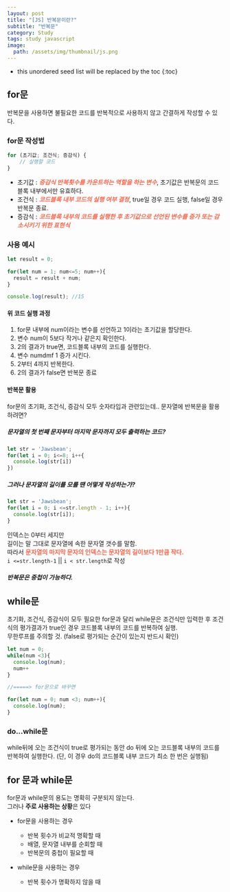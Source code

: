 ```yaml
---
layout: post
title: "[JS] 반복문이란?"
subtitle: "반복문"
category: Study
tags: study javascript
image:
  path: /assets/img/thumbnail/js.png
---
```


* this unordered seed list will be replaced by the toc
{:toc}

<!--more-->

## for문
반복문을 사용하면 불필요한 코드를 반복적으로 사용하지 않고 간결하게 작성할 수 있다.  

### for문 작성법
```javascript
for (초기값; 조건식; 증감식) {
	// 실행할 코드
}
```

- 초기값 : <span style="color : tomato">***증감식 반복횟수를 카운트하는 역할을 하는 변수***</span>, 초기값은 반복문의 코드블록 내부에서만 유효하다.
- 조건식 : <span style="color : tomato">***코드블록 내부 코드의 실행 여부 결정***</span>, true일 경우 코드 실행, false일 경우 반복문 종료.
- 증감식 : <span style="color : tomato">***코드블록 내부의 코드를 실행한 후 초기값으로 선언된 변수를 증가 또는 감소시키기 위한 표현식***</span>

### 사용 예시
```javascript
let result = 0;

for(let num = 1; num<=5; num++){
  result = result + num;
}

console.log(result); //15
```

#### 위 코드 실행 과정
  1. for문 내부에 num이라는 변수를 선언하고 1이라는 초기값을 할당한다.
  2. 변수 num이 5보다 작거나 같은지 확인한다.
  3. 2의 결과가 true면, 코드블록 내부의 코드를 실행한다.
  4. 변수 numdmf 1 증가 시킨다.
  5. 2부터 4까지 반복한다.
  6. 2의 결과가 false면 반복문 종료

#### 반복문 활용
for문의 초기화, 조건식, 증감식 모두 숫자타입과 관련있는데.. 문자열에 반복문을 활용하려면?  

##### 문자열의 첫 번째 문자부터 마지막 문자까지 모두 출력하는 코드?
```javascript
let str = 'Jawsbean';
for(let i = 0; i<=8; i++{
  console.log(str[i])
})
```

##### 그러나 문자열의 길이를 모를 땐 어떻게 작성하는가?
```javascript
let str = 'Jawsbean';
for(let i = 0; i <=str.length - 1; i++){
  console.log(str[i]);
}
```
인덱스는 0부터 세지만  
길이는 말 그대로 문자열에 속한 문자열 갯수를 말함.  
따라서 <span style='color: tomato'>**문자열의 마지막 문자의 인덱스는 문자열의 길이보다 1만큼 작다.**</span>  
`i <=str.length-1` || `i < str.length`로 작성  

##### 반복문은 중첩이 가능하다.


## while문
초기화, 조건식, 증감식이 모두 필요한 for문과 달리 while문은 조건식만 입력한 후 조건식의 평가결과가 true인 경우 코드블록 내부의 코드를 반복하여 실행.  
무한루프를 주의할 것. (false로 평가되는 순간이 있는지 반드시 확인)

```javascript
let num = 0;
while(num <3){
  console.log(num);
  num++
}

//=====> for문으로 바꾸면

for(let num = 0; num <3; num++){
  console.log(num);
}
```

### do...while문
while뒤에 오는 조건식이 true로 평가되는 동안 do 뒤에 오는 코드블록 내부의 코드를 반복하여 실행한다. (단, 이 경우 do의 코드블록 내부 코드가 최소 한 번은 실행됨)  


## for 문과 while문
for문과 while문의 용도는 명확히 구분되지 않는다.  
그러나 **주로 사용하는 상황**은 있다  

- for문을 사용하는 경우
  - 반복 횟수가 비교적 명확할 때
  - 배열, 문자열 내부를 순회할 때
  - 반복문의 중첩이 필요할 때
  
- while문을 사용하는 경우
  - 반복 횟수가 명확하지 않을 때